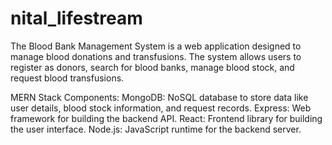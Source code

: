 # nital_lifestream

The Blood Bank Management System is a web application designed to manage blood donations and transfusions. The system allows users to register as donors, search for blood banks, manage blood stock, and request blood transfusions.

MERN Stack Components:
MongoDB: NoSQL database to store data like user details, blood stock information, and request records.
Express: Web framework for building the backend API.
React: Frontend library for building the user interface.
Node.js: JavaScript runtime for the backend server.
